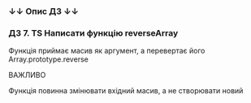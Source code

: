 ### ↓↓ Опис ДЗ ↓↓ 
### ДЗ 7. TS Написати функцію reverseArray
Функція приймає масив як аргумент, а перевертає його Array.prototype.reverse

ВАЖЛИВО

Функція повинна змінювати вхідний масив, а не створювати новий 